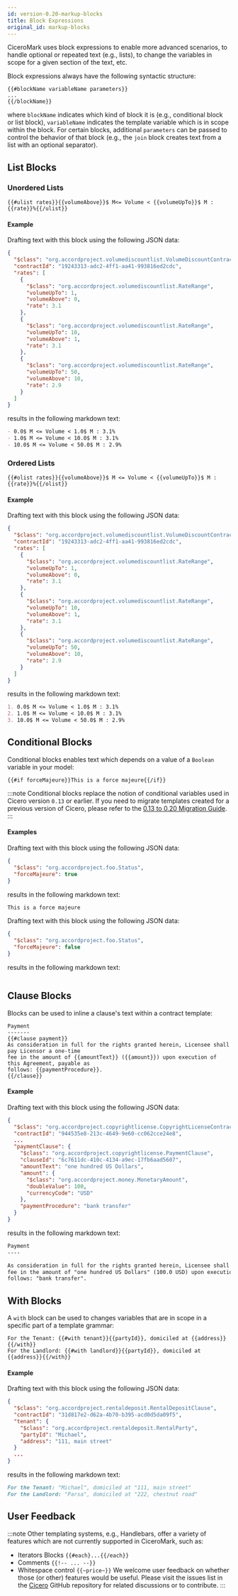 ```yaml
---
id: version-0.20-markup-blocks
title: Block Expressions
original_id: markup-blocks
---
```


CiceroMark uses block expressions to enable more advanced scenarios, to handle optional or repeated text (e.g., lists), to change the variables in scope for a given section of the text, etc.

Block expressions always have the following syntactic structure: 

```tem
{{#blockName variableName parameters}}
...
{{/blockName}}
```

where `blockName` indicates which kind of block it is (e.g., conditional block or list block), `variableName` indicates the template variable which is in scope within the block. For certain blocks, additional `parameters` can be passed to control the behavior of that block (e.g., the `join` block creates text from a list with an optional separator).

## List Blocks

### Unordered Lists

```tem
{{#ulist rates}}{{volumeAbove}}$ M<= Volume < {{volumeUpTo}}$ M : {{rate}}%{{/ulist}}
```

#### Example

Drafting text with this block using the following JSON data:
```json
{
  "$class": "org.accordproject.volumediscountlist.VolumeDiscountContract",
  "contractId": "19243313-adc2-4ff1-aa41-993816ed2cdc",
  "rates": [
    {
      "$class": "org.accordproject.volumediscountlist.RateRange",
      "volumeUpTo": 1,
      "volumeAbove": 0,
      "rate": 3.1
    },
    {
      "$class": "org.accordproject.volumediscountlist.RateRange",
      "volumeUpTo": 10,
      "volumeAbove": 1,
      "rate": 3.1
    },
    {
      "$class": "org.accordproject.volumediscountlist.RateRange",
      "volumeUpTo": 50,
      "volumeAbove": 10,
      "rate": 2.9
    }
  ]
}
```

results in the following markdown text:

```md
- 0.0$ M <= Volume < 1.0$ M : 3.1%
- 1.0$ M <= Volume < 10.0$ M : 3.1%
- 10.0$ M <= Volume < 50.0$ M : 2.9%
```

### Ordered Lists

```tem
{{#olist rates}}{{volumeAbove}}$ M <= Volume < {{volumeUpTo}}$ M : {{rate}}%{{/olist}}
```

#### Example

Drafting text with this block using the following JSON data:
```json
{
  "$class": "org.accordproject.volumediscountlist.VolumeDiscountContract",
  "contractId": "19243313-adc2-4ff1-aa41-993816ed2cdc",
  "rates": [
    {
      "$class": "org.accordproject.volumediscountlist.RateRange",
      "volumeUpTo": 1,
      "volumeAbove": 0,
      "rate": 3.1
    },
    {
      "$class": "org.accordproject.volumediscountlist.RateRange",
      "volumeUpTo": 10,
      "volumeAbove": 1,
      "rate": 3.1
    },
    {
      "$class": "org.accordproject.volumediscountlist.RateRange",
      "volumeUpTo": 50,
      "volumeAbove": 10,
      "rate": 2.9
    }
  ]
}
```

results in the following markdown text:
```md
1. 0.0$ M <= Volume < 1.0$ M : 3.1%
2. 1.0$ M <= Volume < 10.0$ M : 3.1%
3. 10.0$ M <= Volume < 50.0$ M : 2.9%
```

## Conditional Blocks

Conditional blocks enables text which depends on a value of a `Boolean` variable in your model:

```tem
{{#if forceMajeure}}This is a force majeure{{/if}}
```

:::note
Conditional blocks replace the notion of conditional variables used in Cicero version `0.13` or earlier. If you need to migrate templates created for a previous version of Cicero, please refer to the [0.13 to 0.20 Migration Guide](ref-migrate-0.13-0.20).
:::

#### Examples

Drafting text with this block using the following JSON data:
```json
{
  "$class": "org.accordproject.foo.Status",
  "forceMajeure": true
}
```

results in the following markdown text:

```md
This is a force majeure
```

Drafting text with this block using the following JSON data:
```json
{
  "$class": "org.accordproject.foo.Status",
  "forceMajeure": false
}
```

results in the following markdown text:

```md

```

## Clause Blocks

Blocks can be used to inline a clause's text within a contract template:

```tem
Payment
-------
{{#clause payment}}
As consideration in full for the rights granted herein, Licensee shall pay Licensor a one-time
fee in the amount of {{amountText}} ({{amount}}) upon execution of this Agreement, payable as
follows: {{paymentProcedure}}.
{{/clause}}
```

#### Example

Drafting text with this block using the following JSON data:
```json
{
  "$class": "org.accordproject.copyrightlicense.CopyrightLicenseContract",
  "contractId": "944535e8-213c-4649-9e60-cc062cce24e8",
  ...
  "paymentClause": {
    "$class": "org.accordproject.copyrightlicense.PaymentClause",
    "clauseId": "6c7611dc-410c-4134-a9ec-17fb6aad5607",
    "amountText": "one hundred US Dollars",
    "amount": {
      "$class": "org.accordproject.money.MonetaryAmount",
      "doubleValue": 100,
      "currencyCode": "USD"
    },
    "paymentProcedure": "bank transfer"
  }
}
```

results in the following markdown text:

```md
Payment
----

As consideration in full for the rights granted herein, Licensee shall pay Licensor a one-time
fee in the amount of "one hundred US Dollars" (100.0 USD) upon execution of this Agreement, payable as
follows: "bank transfer".

```

## With Blocks

A `with` block can be used to changes variables that are in scope in a specific part of a template grammar:

```tem
For the Tenant: {{#with tenant}}{{partyId}}, domiciled at {{address}}{{/with}}
For the Landlord: {{#with landlord}}{{partyId}}, domiciled at {{address}}{{/with}}
```

#### Example

Drafting text with this block using the following JSON data:
```json
{
  "$class": "org.accordproject.rentaldeposit.RentalDepositClause",
  "contractId": "31d817e2-d62a-4b70-b395-acd0d5da09f5",
  "tenant": {
    "$class": "org.accordproject.rentaldeposit.RentalParty",
    "partyId": "Michael",
    "address": "111, main street"
  }
  ...
}
```

results in the following markdown text:

```md
For the Tenant: "Michael", domiciled at "111, main street"
For the Landlord: "Parsa", domiciled at "222, chestnut road"
```

## User Feedback

:::note
Other templating systems, e.g., Handlebars, offer a variety of features which are not currently supported in CiceroMark, such as:
- Iterators Blocks `{{#each}...{{/each}}`
- Comments `{{!-- ... --}}`
- Whitespace control `{{~price~}}`
We welcome user feedback on whether those (or other) features would be useful. Please visit the issues list in the [Cicero](https://github.com/accordproject/cicero) GitHub repository for related discussions or to contribute.
:::

